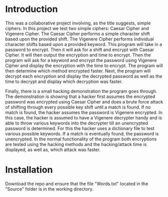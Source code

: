 # Introduction
This was a collaborative project involving, as the title suggests, simple ciphers. In this project we test two simple ciphers: Caesar Cipher and Vigenere Cipher. The Caesar Cipher
performs a simple character shift based upon the provided shift. The Vigenere Cipher performs individual character shifts based upon a provided keyword. This program will take in 
a password to encrypt. Then it will ask for a shift and encrypt with Caesar Cipher. It will then output the encryption and time to encrypt. Then the program will ask for a keyword 
and encrypt the password using Vigenere Cipher and display the encryption with the time to encrypt. The program will then determine which method encrypted faster. Next, the
program will decrypt each encryption and display the decrypted password as well as the time to decrypt and display which decryption was faster. 

Finally, there is a small hacking demonstration the program goes through. The demonstration is showing that a hacker first assumes the encrypted password was encrypted using Caesar 
Cipher and does a brute force attack of shifting through every possible key shift until a match is found. If no match is found, the hacker assumes the password is Vigenere encrypted. 
In this case, the hacker is assumed to have a Vigenere decrypter handy and is able to throw various keywords into the decrypter till an unencrypted password is determined. For this 
the hacker uses a dictionary file to test various possible keywords. If a match is eventually found, the password is unencrypted. In the normal functionality of the program both 
encryptions are tested using the hacking methods and the hacking/attack time is displayed, as well as, which attack was faster.

# Installation
Download the repo and ensure that the file "Words.txt" located in the "Source" folder is in the working directory.
